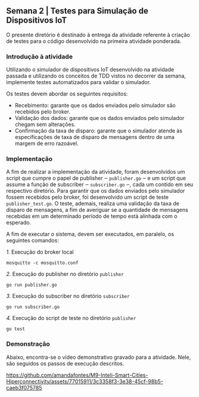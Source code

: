 <h2>Semana 2 | Testes para Simulação de Dispositivos IoT</h2>

O presente diretório é destinado à entrega da atividade referente à criação de testes para o código desenvolvido na primeira atividade ponderada.

<h3>Introdução à atividade</h3>

<p>Utilizando o simulador de dispositivos IoT desenvolvido na atividade passada e utilizando os conceitos de TDD vistos no decorrer da semana, implemente testes automatizados para validar o simulador.</p>

<p>Os testes devem abordar os seguintes requisitos:</p>

- Recebimento: garante que os dados enviados pelo simulador são recebidos pelo broker.
- Validação dos dados: garante que os dados enviados pelo simulador chegam sem alterações.
- Confirmação da taxa de disparo: garante que o simulador atende às especificações de taxa de disparo de mensagens dentro de uma margem de erro razoável.

<h3>Implementação</h3>

A fim de realizar a implementação da atividade, foram desenvolvidos um script que cumpre o papel de publisher ‒ <code>publisher.go</code> ‒ e um script que assume a função de subscriber ‒ <code>subscriber.go</code> ‒, cada um contido em seu respectivo diretório. Para garantir que os dados enviados pelo simulador fossem recebidos pelo broker, foi desenvolvido um script de teste <code>publisher_test.go</code>. O teste, ademais, realiza uma validação da taxa de disparo de mensagens, a fim de averiguar se a quantidade de mensagens recebidas em um determinado período de tempo está alinhada com o esperado.

A fim de executar o sistema, devem ser executados, em paralelo, os seguintes comandos:

*1.* Execução do broker local

```shell
mosquitto -c mosquitto.conf
```

*2.* Execução do publisher no diretório <code>publisher</code>

```shell
go run publisher.go
```

*3.* Execução do subscriber no diretório <code>subscriber</code>

```shell
go run subscriber.go
```

*4.* Execução do script de teste no diretório <code>publisher</code>

```shell
go test
```

<h3>Demonstração</h3>

Abaixo, encontra-se o vídeo demonstrativo gravado para a atividade. Nele, são seguidos os passos de execução descritos.

https://github.com/amandafontes/M9-Inteli-Smart-Cities-Hiperconnectivity/assets/77015911/3c3358f3-3e38-45cf-98b5-caeb3f075785

